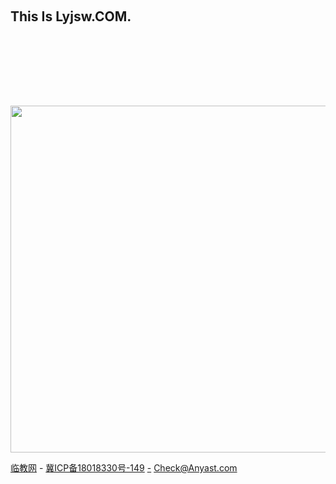 <!doctype html>
<html lang="zh-CN">
<head>
    <meta charset="utf-8">
    <meta name="viewport" content="width=device-width, initial-scale=1, shrink-to-fit=no">
    <title>临沂教师网,教师招聘考试网,2022年临沂教师编制招聘考试,中小学幼儿园教师招聘信息</title>
    <link rel="shortcut icon" href="/favicon.ico">
    <link href="//cache.emyfs.com/assets/css/bootstrap.min.css" rel="stylesheet">
    <link href="//cache.emyfs.com/assets/css/awesome.min.css" rel="stylesheet">
    <meta name="keywords" content="临沂教师招聘,临沂教师招聘考试,临沂教师招聘信息,临沂教师招聘网,临沂教师编制考试,临沂教师国编考试,临沂省教师招聘考试,临沂教师招聘面试,教师资格证考试,临沂教师招聘考试时间,临沂教师招聘统考报名时间,报名入口,临沂教师招聘考试公告,临沂教师教师编制考试公告,教师考试笔试,教育类事业单位面试培训,临沂教师招聘公告,临沂教师招聘考试信息,临沂教师编制招聘,临沂特岗教师招聘,临沂公办教师招聘,临沂事业单位招聘,2021临沂教师招聘">
    <meta name="description" content="临沂教师网(lyjsw.com)为您提供2022年临沂教师招聘真题,历年真题,备考资料,上岸辅导,临沂教师入编考试,中小学及幼儿园,高校教师招聘考试,特岗教师招聘,临沂教师招聘考试公告,语文,英语,数学,幼儿,音乐,美术,体育,信息技术等历年真题下载等教师招聘考试信息。含临沂公办教师招聘,临沂教师编制考试信息,免费查询临沂特岗教师招聘,临沂事业单位招聘信息,就来临沂教师招聘网。">
    <style>img{width:555px;padding:8em 0 0 0}h1{padding:3em 0 0 0;}</style>
</head>
<body>
<div class="container">
    <section data-role="paragraph" class="lyjsw.com">
        <p style="vertical-align:inherit;">
            <h1 class="text-info border-bottom">This Is Lyjsw.COM.</h1>
        </p>
    </section>
    <section data-role="paragraph" class="lyjsw.com">
        <p style="vertical-align:inherit;">
        <img src="" class="rounded mx-auto d-block shadow-sm p-3 mb-5 bg-white"> 
        </p>
    </section>
    <footer data-role="paragraph" class="lyjsw.com">
        <p style="vertical-align:inherit;">
        <p><a href="//www.lyjsw.com" target="_blank">临教网</a> - <a href="http://beian.miit.gov.cn/" target="_blank">冀ICP备18018330号-149</a> <a href="http://vnwdo.woncai.com" target="_blank">-</a> <a href="//emyfs.com/adszr.html" target="_blank">Check@Anyast.com</a></p>
        </p>
    </footer>
</div>
</body>
</html>
